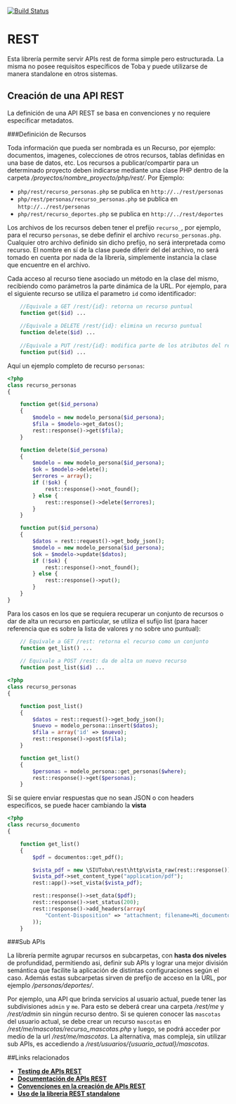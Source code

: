 
[![Build Status](https://travis-ci.org/SIU-Toba/rest.svg?branch=master)](https://travis-ci.org/SIU-Toba/rest)

# REST

Esta librería permite servir APIs rest de forma simple pero estructurada. La misma no posee requisitos específicos de Toba y puede utilizarse de manera standalone en otros sistemas.

## Creación de una API REST

La definición de una API REST se basa en convenciones y no requiere especificar metadatos.

###Definición de Recursos

Toda información que pueda ser nombrada es un Recurso, por ejemplo: documentos, imagenes, colecciones de otros recursos, tablas definidas en una base de datos, etc.
Los recursos a publicar/compartir para un determinado proyecto deben indicarse mediante una clase PHP dentro de la carpeta _/proyectos/nombre_proyecto/php/rest/_. Por Ejemplo:

* `php/rest/recurso_personas.php` se publica en  `http://../rest/personas`
* `php/rest/personas/recurso_personas.php` se publica en `http://../rest/personas`
* `php/rest/recurso_deportes.php` se publica en `http://../rest/deportes`

Los archivos de los recursos deben tener el prefijo `recurso_`, por ejemplo, para el recurso `personas`, se debe definir el archivo `recurso_personas.php`. Cualquier otro archivo definido sin dicho prefijo, no será interpretada como recurso. El nombre en sí de la clase puede diferir del del archivo, no será tomado en cuenta por nada de la librería, simplemente instancia la clase que encuentre en el archivo.

Cada acceso al recurso tiene asociado un método en la clase del mismo, recibiendo como parámetros la parte dinámica de la URL. Por ejemplo, para el siguiente recurso se utiliza el parametro `id` como identificador:
```  php
    //Equivale a GET /rest/{id}: retorna un recurso puntual
    function get($id) ...
    
    //Equivale a DELETE /rest/{id}: elimina un recurso puntual
    function delete($id) ...
    
    //Equivale a PUT /rest/{id}: modifica parte de los atributos del recuso 
    function put($id) ...    
```    

Aquí un ejemplo completo de recurso `personas`:

``` php
<?php
class recurso_personas
{

    function get($id_persona)
    {
        $modelo = new modelo_persona($id_persona);
        $fila = $modelo->get_datos();
        rest::response()->get($fila);        
    }

    function delete($id_persona)
    {
        $modelo = new modelo_persona($id_persona);
        $ok = $modelo->delete();
        $errores = array();
        if (!$ok) {
            rest::response()->not_found();
        } else {
            rest::response()->delete($errores);
        }
    }

    function put($id_persona)
    {
        $datos = rest::request()->get_body_json();
        $modelo = new modelo_persona($id_persona);
        $ok = $modelo->update($datos);
        if (!$ok) {
            rest::response()->not_found();
        } else {
            rest::response()->put();
        }
    }
}
```
Para los casos en los que se requiera recuperar un conjunto de recursos o dar de alta un recurso en particular, se utiliza el sufijo list (para hacer referencia que es sobre la lista de valores y no sobre uno puntual):

``` php
    // Equivale a GET /rest: retorna el recurso como un conjunto
    function get_list() ...
    
    // Equivale a POST /rest: da de alta un nuevo recurso
    function post_list($id) ...
```

``` php
<?php
class recurso_personas
{

    function post_list()
    {
        $datos = rest::request()->get_body_json();
        $nuevo = modelo_persona::insert($datos);
        $fila = array('id' => $nuevo);
        rest::response()->post($fila);
    }

    function get_list()
    {
        $personas = modelo_persona::get_personas($where);
        rest::response()->get($personas);
    }
```

Si se quiere enviar respuestas que no sean JSON o con headers especificos, se puede hacer cambiando la **vista** 
``` php
<?php
class recurso_documento
{

    function get_list()
    {
        $pdf = documentos::get_pdf();

        $vista_pdf = new \SIUToba\rest\http\vista_raw(rest::response());
        $vista_pdf->set_content_type("application/pdf");
        rest::app()->set_vista($vista_pdf);

        rest::response()->set_data($pdf);
        rest::response()->set_status(200);
        rest::response()->add_headers(array(
            "Content-Disposition" => "attachment; filename=Mi_documento.pdf"
        ));
    }
```


###Sub APIs

La librería permite agrupar recursos en subcarpetas, con **hasta dos niveles** de profundidad, permitiendo asi, definir sub APIs y lograr una mejor división semántica que facilite la aplicación de distintas configuraciones según el caso. Además estas subcarpetas sirven de prefijo de acceso en la URL, por ejemplo _/personas/deportes/_. 

Por ejemplo, una API que brinda servicios al usuario actual, puede tener las subdivisiones `admin` y `me`. Para esto se deberá crear una carpeta _/rest/me_ y _/rest/admin_ sin ningún recurso dentro. Si se quieren conocer las `mascotas` del usuario actual, se debe crear un recurso `mascotas` en _/rest/me/mascotas/recurso_mascotas.php_ y luego, se podrá acceder por medio de la url _/rest/me/mascotas_. La alternativa, mas compleja, sin utilizar sub APIs, es accediendo a _/rest/usuarios/{usuario_actual}/mascotas_.

##Links relacionados
* [**Testing de APIs REST**](https://github.com/SIU-Toba/rest/wiki/Testing-de-APIs-REST)
* [**Documentación de APIs REST**](https://github.com/SIU-Toba/rest/wiki/Documentaci%C3%B3n-de-APIs-REST)
* [**Convenciones en la creación de APIs REST**](https://github.com/SIU-Toba/rest/wiki/Convenciones-en-la-creaci%C3%B3n-de-APIs-REST)
* [**Uso de la libreria REST standalone**](https://github.com/SIU-Toba/rest/wiki/Uso-de-la-libreria-REST-standalone)
